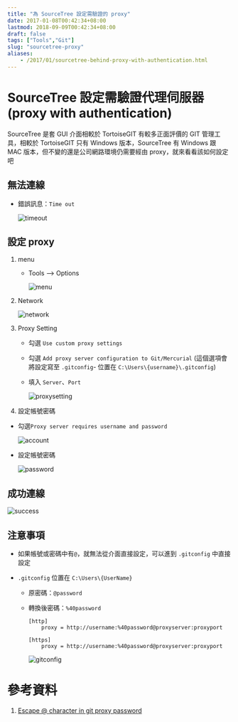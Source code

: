 ```yaml
---
title: "為 SourceTree 設定需驗證的 proxy"
date: 2017-01-08T00:42:34+08:00
lastmod: 2018-09-09T00:42:34+08:00
draft: false
tags: ["Tools","Git"]
slug: "sourcetree-proxy"
aliases:
    - /2017/01/sourcetree-behind-proxy-with-authentication.html
---
```

# SourceTree 設定需驗證代理伺服器(proxy with authentication)
 SourceTree 是套 GUI 介面相較於 TortoiseGIT 有較多正面評價的 GIT 管理工具，相較於 TortoiseGIT 只有 Windows 版本，SourceTree 有 Windows 跟 MAC 版本，但不變的還是公司網路環境仍需要經由 proxy，就來看看該如何設定吧

## 無法連線
- 錯誤訊息：`Time out`
    
    ![timeout](https://cloud.githubusercontent.com/assets/3851540/21706337/641fa0dc-d401-11e6-8fa7-ab2b34322eb8.png)


## 設定 proxy
1. menu
    - Tools --> Options
        
        ![menu](https://cloud.githubusercontent.com/assets/3851540/21706343/6442a8f2-d401-11e6-97ab-393f2454d0c8.png)

2. Network
    
    ![network](https://cloud.githubusercontent.com/assets/3851540/21706341/6426800a-d401-11e6-9d4c-44b3a59a6a5a.png)

3. Proxy Setting
    - 勾選 `Use custom proxy settings`
    - 勾選 `Add proxy server configuration to Git/Mercurial` (這個選項會將設定寫至 `.gitconfig`- 位置在 `C:\Users\{username}\.gitconfig`)
    - 填入 `Server`、`Port`
        
        ![proxysetting](https://cloud.githubusercontent.com/assets/3851540/21706340/642619a8-d401-11e6-821b-c151b00e4923.png)

4. 設定帳號密碼
- 勾選`Proxy server requires username and password`
    
    ![account](https://cloud.githubusercontent.com/assets/3851540/21706342/6426c1dc-d401-11e6-8bce-e2d5199ecd0b.png)
- 設定帳號密碼
    
    ![password](https://cloud.githubusercontent.com/assets/3851540/21706338/64231e10-d401-11e6-8248-117f6877928a.png)

## 成功連線
![success](https://cloud.githubusercontent.com/assets/3851540/21706344/6446a0e2-d401-11e6-9d0d-ba7af101f7d1.png)

## 注意事項
- 如果帳號或密碼中有`@`，就無法從介面直接設定，可以進到 `.gitconfig` 中直接設定

- `.gitconfig` 位置在 `C:\Users\{UserName}`
    - 原密碼：`@password`   
    - 轉換後密碼：`%40password`
        
        ```
        [http]
            proxy = http://username:%40password@proxyserver:proxyport
        
        [https]
            proxy = http://username:%40password@proxyserver:proxyport
        ```
        ![gitconfig](https://cloud.githubusercontent.com/assets/3851540/21706339/6424c9ae-d401-11e6-91c0-10252b99fcb3.png)

# 參考資料
1. [Escape @ character in git proxy password](http://stackoverflow.com/questions/6172719/escape-character-in-git-proxy-password?noredirect=1&lq=1)